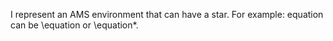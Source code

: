 I represent an AMS environment that can have a star. For example:
equation can be \equation or \equation*.